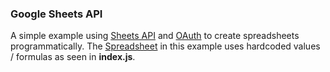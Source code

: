 ### Google Sheets API

A simple example using [Sheets API](https://developers.google.com/sheets/api) and [OAuth](https://developers.google.com/workspace/guides/configure-oauth-consent) to create  spreadsheets programmatically. The [Spreadsheet](https://docs.google.com/spreadsheets/d/1ucKnXyESaXhR3SxezsZ740MzSz5tf-pkNg5GRtz27e0/edit#gid=0) in this example uses hardcoded values / formulas as seen in **index.js**.